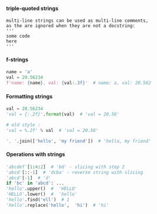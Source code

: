 #### triple-quoted strings
```
multi-line strings can be used as multi-line comments, 
as the are ignored when they are not a docstring:
'''
some code 
here
'''
```

#### f-strings
```python
name = 'a'
val = 20.56234
f'name: {name}, val: {val:.3f}'  # name: a, val: 20.562
```

#### Formatting strings
```python
val = 20.56234
'val = {:.2f}'.format(val)  # 'val = 20.56'

# old style :
'val = %.2f' % val  # 'val = 20.56'
```

```python
', '.join(['hello', 'my friend'])  # 'hello, my friend'
```

#### Operations with strings
```python
'abcdef'[1:4:2]  # 'bd' - slicing with step 2
'abcd'[::-1]  # 'dcba' - reverse string with slicing
'abcd'[-1]  # 'd'
if 'bc' in 'abcd': ...
'hello'.upper()  #  'HELLO'
'HELLO'.lower()  #  'hello'
'hello'.find('ell')  # 1
'hello'.replace('hello',  'hi')  # 'hi'
```
